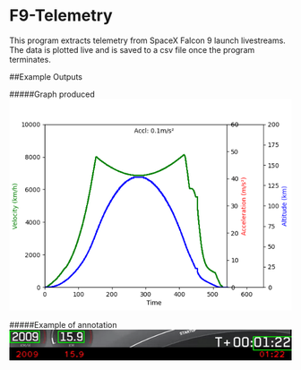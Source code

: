 # F9-Telemetry

This program extracts telemetry from SpaceX Falcon 9 launch livestreams. The data is plotted live and is saved to a csv file once the program terminates.

##Example Outputs

#####Graph produced
![alt text](https://raw.githubusercontent.com/hcampbell98/F9-Telemetry/main/example_data/python_nhxiUKrTMT.png "Telemetry Graphed Live")

#####Example of annotation
![alt text](https://raw.githubusercontent.com/hcampbell98/F9-Telemetry/main/example_data/example.gif "Telemetry Annotated Live")
